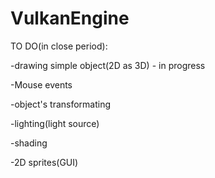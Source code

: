 # VulkanEngine


TO DO(in close period):

-drawing simple object(2D as 3D) - in progress

-Mouse events

-object's transformating

-lighting(light source) 

-shading

-2D sprites(GUI) 


